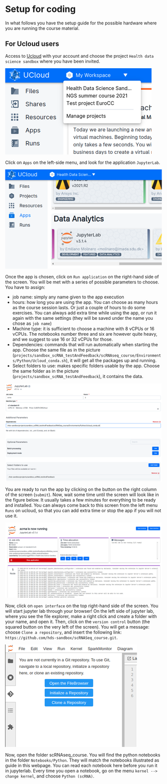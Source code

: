 # Setup for coding

In what follows you have the setup guide for the possible hardware where you are running the course material.

## For Ucloud users

Access to [Ucloud](https://cloud.sdu.dk) with your account and choose the project `Health data science sandbox` where you have been invited.

![](./img/chooseProject.png)

Click on `Apps` on the left-side menu, and look for the application `JupyterLab`.

![](./img/choosejupyter.png)

Once the app is chosen, click on `Run application` on the right-hand side of the screen. You will be met with a series of possible parameters to choose. You have to assign:

- job name: simply any name given to the app execution
- hours: how long you are using the app. You can choose as many hours as the course session lasts. Or just a couple of hours to do some exercises. You can always add extra time while using the app, or run it again with the same settings (they will be saved under the name you chose as `job name`)
- Machine type: it is sufficient to choose a machine with 8 vCPUs or 16 vCPUs. The notebooks number three and six are however quite heavy, and we suggest to use 16 or 32 vCPUs for those.
- Dependencies: commands that will run automatically when starting the app. Choose the same file as in the picture (`projects/sandbox_scRNA_testAndFeedback/scRNAseq_course/Environments/Python/Ucloud_conda.sh`), it will get all the packages up and running.
- Select folders to use: makes specific folders usable by the app. Choose the same folder as in the picture (`projects/sandbox_scRNA_testAndFeedback`), it contains the data.

![](./img/chooseparam.png)

You are ready to run the app by clicking on the button on the right column of the screen (`submit`). Now, wait some time until the screen will look like in the figure below. It usually takes a few minutes for everything to be ready and installed. You can always come back to this screen from the left menu `Runs` on ucloud, so that you can add extra time or stop the app if you will not use it.

![](./img/startapp.png)

Now, click on `open interface` on the top right-hand side of the screen. You will start jupyter lab through your browser! On the left side of jupyter lab, where you see the file explorer, make a right click and create a folder with your name, and open it. Then, click on the `version control` button (the squared button on the very left of the screen). You will get a message: choose `Clone a repository`, and insert the following link: `https://github.com/hds-sandbox/scRNASeq_course.git`.

![](./img/createrepo.png)

Now, open the folder scRNAseq_course. You will find the python notebooks in the folder `Notebooks/Python`. They will match the notebooks illustrated as guide in this webpage. You can read each notebook here before you run it in jupyterlab. Every time you open a notebook, go on the menu `kernel --> change kernel`, and choose `Python (scRNA)`.